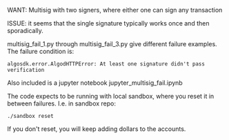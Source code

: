 WANT:
Multisig with two signers, where either one can sign any transaction


ISSUE: it seems that the single signature typically works once and then sporadically. 

multisig_fail_1.py through multisig_fail_3.py give different failure examples. The failure condition is:

`algosdk.error.AlgodHTTPError: At least one signature didn't pass verification`

Also included is a jupyter notebook jupyter_multisig_fail.ipynb


The code expects to be running with local sandbox, where you reset it 
in between failures. I.e. in sandbox repo:

`./sandbox reset`

If you don't reset, you will keep adding dollars to the accounts.